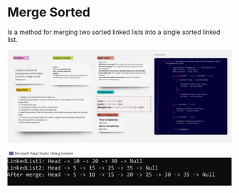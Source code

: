 # Merge Sorted 
Is a method for merging two sorted linked lists into a single sorted linked list.

![Merge Sorted Whiteboard](./MergeSortedWhiteboard.PNG)

![Output Result](./Output.PNG)